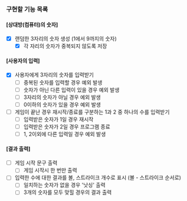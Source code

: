 ### 구현할 기능 목록

#### [상대방(컴퓨터)의 숫자]

- [x] 랜덤한 3자리의 숫자 생성 (1에서 9까지의 숫자)
    - [x] 각 자리의 숫자가 중복되지 않도록 저장

#### [사용자의 입력]

- [x] 사용자에게 3자리의 숫자를 입력받기
    - [ ] 중복된 숫자를 입력할 경우 예외 발생
    - [ ] 숫자가 아닌 다른 입력이 있을 경우 예외 발생   
    - [ ] 3자리의 숫자가 아닐 경우 예외 발생
    - [ ] 0이하의 숫자가 있을 경우 예외 발생  

- [ ] 게임이 끝난 경우 재시작/종료를 구분하는 1과 2 중 하나의 수를 입력받기
    - [ ] 입력받은 숫자가 1일 경우 재시작
    - [ ] 입력받은 숫자가 2일 경우 프로그램 종료 
    - [ ] 1, 2이외에 다른 입력일 경우 예외 발생   

#### [결과 출력]

- [ ] 게임 시작 문구 출력
    - [ ] 게임 시작시 한 번만 출력

- [ ] 입력한 수에 대한 결과를 볼, 스트라이크 개수로 표시 (볼 - 스트라이크 순서로)
    - [ ] 일치하는 숫자가 없을 경우 '낫싱' 출력
    - [ ] 3개의 숫자를 모두 맞힐 경우의 결과 출력
